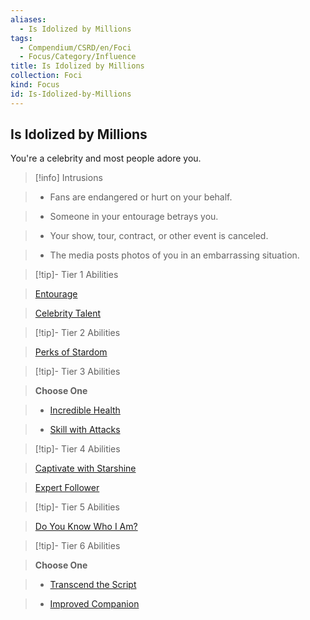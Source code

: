 ```yaml
---
aliases:
  - Is Idolized by Millions
tags:
  - Compendium/CSRD/en/Foci
  - Focus/Category/Influence
title: Is Idolized by Millions
collection: Foci
kind: Focus
id: Is-Idolized-by-Millions
---
```

## Is Idolized by Millions    
You're a celebrity and most people adore you.    
  
>[!info] Intrusions    
>- Fans are endangered or hurt on your behalf.    
>- Someone in your entourage betrays you.    
>- Your show, tour, contract, or other event is canceled.    
>- The media posts photos of you in an embarrassing situation.    
  
  
>[!tip]- Tier 1 Abilities    
> [Entourage](Entourage.md)    
> [Celebrity Talent](Celebrity-Talent.md)    
  
  
>[!tip]- Tier 2 Abilities    
> [Perks of Stardom](Perks-of-Stardom.md)    
  
  
>[!tip]- Tier 3 Abilities    
> **Choose One**    
>- [Incredible Health](Incredible-Health.md)    
>- [Skill with Attacks](Skill-With-Attacks.md)    
  
  
>[!tip]- Tier 4 Abilities    
> [Captivate with Starshine](Captivate-with-Starshine.md)    
> [Expert Follower](Expert-Follower.md)    
  
  
>[!tip]- Tier 5 Abilities    
> [Do You Know Who I Am?](Do-You-Know-Who-I-Am?.md)    
  
  
>[!tip]- Tier 6 Abilities    
> **Choose One**    
>- [Transcend the Script](Transcend-the-Script.md)    
>- [Improved Companion](Improved-Companion.md)
